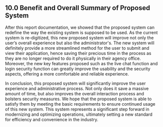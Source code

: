 ## 10.0 Benefit and Overall Summary of Proposed System
  After this report documentation, we showed that the proposed system can redefine the way the existing system is supposed to be used. As the current system is re-digitized, this new proposed system will improve not only the user’s overall experience but also the administrator's. The new system will definitely provide a more streamlined method for the user to submit and view their application, hence saving their precious time in the process as they are no longer required to do it physically in their agency office. Moreover, the new key features proposed such as the live chat function and login security function can greatly improve the usability and the security aspects, offering a more comfortable and reliable experience.

  In conclusion, this proposed system will significantly improve the user experience and administrative process. Not only does it save a massive amount of time, but also improves the overall interaction process and bolsters security measures. We hope that the proposed system is able to satisfy them by meeting the basic requirements to ensure continued usage of this new system. This system represents a significant step forward in modernizing and optimizing operations, ultimately setting a new standard for efficiency and convenience in the industry.

